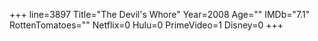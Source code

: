 +++
line=3897
Title="The Devil's Whore"
Year=2008
Age=""
IMDb="7.1"
RottenTomatoes=""
Netflix=0
Hulu=0
PrimeVideo=1
Disney=0
+++

